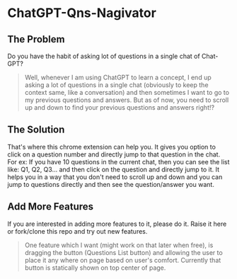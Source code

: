 # ChatGPT-Qns-Nagivator

## The Problem
Do you have the habit of asking lot of questions in a single chat of Chat-GPT?
> Well, whenever I am using ChatGPT to learn a concept, I end up asking a lot of questions in a single chat (obviously to keep the context same, like a conversation) and then sometimes I want to go to my previous questions and answers. But as of now, you need to scroll up and down to find your previous questions and answers right!?

## The Solution
That's where this chrome extension can help you. It gives you option to click on a question number and directly jump to that question in the chat. For ex: If you have 10 questions in the current chat, then you can see the list like: Q1, Q2, Q3... and then click on the question and directly jump to it.
It helps you in a way that you don't need to scroll up and down and you can jump to questions directly and then see the question/answer you want.

## Add More Features
If you are interested in adding more features to it, please do it. Raise it here or fork/clone this repo and try out new features.
> One feature which I want (might work on that later when free), is dragging the button (Questions List button) and allowing the user to place it any where on page based on user's comfort. Currently that button is statically shown on top center of page.